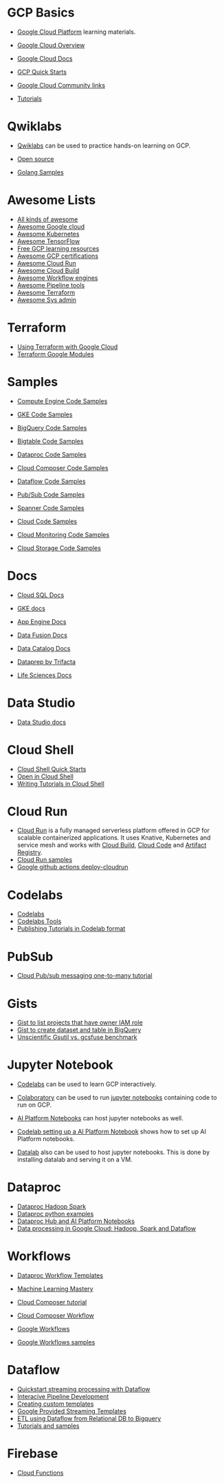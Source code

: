 # GCP Basics
- [Google Cloud Platform](https://cloud.google.com/) learning materials.

- [Google Cloud Overview](https://cloud-dot-devsite-v2-prod.appspot.com/docs/overview)
- [Google Cloud Docs](https://cloud.google.com/docs)
- [GCP Quick Starts](https://cloud.google.com/gcp/getting-started)
- [Google Cloud Community links](https://cloud.google.com/community) 
- [Tutorials](https://cloud.google.com/community#home-tutorials)

# Qwiklabs
- [Qwiklabs](https://www.qwiklabs.com/) can be used to practice hands-on learning on GCP.

- [Open source](https://cloud.google.com/community#home-oss)

- [Golang Samples](https://github.com/GoogleCloudPlatform/golang-samples)

# Awesome Lists

- [All kinds of awesome](https://github.com/sindresorhus/awesome)
- [Awesome Google cloud](https://github.com/GoogleCloudPlatform/awesome-google-cloud)
- [Awesome Kubernetes](https://github.com/ramitsurana/awesome-kubernetes)
- [Awesome TensorFlow](https://github.com/jtoy/awesome-tensorflow)
- [Free GCP learning resources](https://medium.com/javarevisited/my-favorite-free-google-cloud-platform-gcp-professional-cloud-developer-certification-courses-856ef69a56bb)
- [Awesome  GCP certifications](https://github.com/sathishvj/awesome-gcp-certifications)
- [Awesome Cloud Run](https://github.com/steren/awesome-cloudrun)
- [Awesome Cloud Build](https://github.com/Timtech4u/awesome-cloudbuild)
- [Awesome Workflow engines](https://github.com/meirwah/awesome-workflow-engines)
- [Awesome Pipeline tools](https://github.com/pditommaso/awesome-pipeline)
- [Awesome Terraform](https://github.com/shuaibiyy/awesome-terraform)
- [Awesome Sys admin](https://github.com/kahun/awesome-sysadmin)

# Terraform
- [Using Terraform with Google Cloud](https://cloud.google.com/docs/terraform)
- [Terraform Google Modules](https://github.com/terraform-google-modules)

# Samples

- [Compute Engine Code Samples](https://cloud-dot-devsite-v2-prod.appspot.com/compute/docs#code-samples)
- [GKE Code Samples](https://cloud-dot-devsite-v2-prod.appspot.com/kubernetes-engine/docs/samples)
- [BigQuery Code Samples](https://cloud-dot-devsite-v2-prod.appspot.com/bigquery/docs/samples/)
- [Bigtable Code Samples](https://cloud-dot-devsite-v2-prod.appspot.com/bigtable/docs/samples)
- [Dataproc Code Samples](https://cloud-dot-devsite-v2-prod.appspot.com/dataproc/docs/samples)
- [Cloud Composer Code Samples](https://cloud-dot-devsite-v2-prod.appspot.com/composer/docs/samples)
- [Dataflow Code Samples](https://cloud-dot-devsite-v2-prod.appspot.com/dataflow/docs/samples)
- [Pub/Sub Code Samples](https://cloud-dot-devsite-v2-prod.appspot.com/pubsub/docs/samples)
- [Spanner Code Samples](https://cloud-dot-devsite-v2-prod.appspot.com/spanner/docs/samples)

- [Cloud Code Samples](https://github.com/GoogleCloudPlatform/cloud-code-samples)
- [Cloud Monitoring Code Samples](https://cloud.google.com/monitoring/docs/samples)
- [Cloud Storage Code Samples](https://cloud-dot-devsite-v2-prod.appspot.com/storage/docs/samples)




# Docs
- [Cloud SQL Docs](https://cloud-dot-devsite-v2-prod.appspot.com/sql/docs)
- [GKE docs](https://cloud-dot-devsite-v2-prod.appspot.com/kubernetes-engine/docs)
- [App Engine Docs](https://cloud-dot-devsite-v2-prod.appspot.com/appengine/docs)

- [Data Fusion Docs](https://cloud-dot-devsite-v2-prod.appspot.com/data-fusion/docs)
- [Data Catalog Docs](https://cloud-dot-devsite-v2-prod.appspot.com/data-catalog/docs)
- [Dataprep by Trifacta](https://docs.trifacta.com/display/dp/)
- [Life Sciences Docs](https://cloud-dot-devsite-v2-prod.appspot.com/life-sciences/docs)

# Data Studio
- [Data Studio docs](https://support.google.com/datastudio)

# Cloud Shell
- [Cloud Shell Quick Starts](https://cloud.google.com/shell/docs/quickstart)
- [Open in Cloud Shell](https://cloud.google.com/shell/docs/open-in-cloud-shell)
- [Writing Tutorials in Cloud Shell](https://cloud.google.com/shell/docs/cloud-shell-tutorials/tutorials)

# Cloud Run
- [Cloud Run](https://cloud.google.com/run) is a fully managed serverless platform offered in GCP for scalable containerized applications. It uses Knative, Kubernetes and service mesh and works with [Cloud Build](https://cloud.google.com/cloud-build), [Cloud Code](https://cloud.google.com/code) and [Artifact Registry](https://cloud.google.com/artifact-registry).
- [Cloud Run samples](https://github.com/GoogleCloudPlatform/cloud-run-samples)
- [Google github actions deploy-cloudrun](https://github.com/google-github-actions/deploy-cloudrun)

# Codelabs
- [Codelabs](https://codelabs.developers.google.com/)
- [Codelabs Tools](https://github.com/googlecodelabs/tools)
- [Publishing Tutorials in Codelab format](https://medium.com/@zarinlo/publish-technical-tutorials-in-google-codelab-format-b07ef76972cd)

# PubSub
- [Cloud Pub/sub messaging one-to-many tutorial](https://cloud.google.com/pubsub/docs/building-pubsub-messaging-system)

# Gists
- [Gist to list projects that have owner IAM role](https://gist.github.com/bobbae/fc095ff95d45df43c355960b6c800be7)
- [Gist to create dataset and table in BigQuery](https://gist.github.com/bobbae/7b77bf317f42595ef7fcbe2e43bf10a6)
- [Unscientific Gsutil vs. gcsfuse benchmark](https://gist.github.com/bobbae/1f1f2dcd3f9a2288fca56c9089d6ea37)

# Jupyter Notebook
- [Codelabs](https://codelabs.developers.google.com/) can be used to learn GCP interactively.

- [Colaboratory](https://colab.research.google.com/notebooks/intro.ipynb) can be used to run [jupyter notebooks](https://jupyter.org/) containing code to run on GCP.

- [AI Platform Notebooks](https://cloud.google.com/ai-platform-notebooks) can host jupyter notebooks as well.

- [Codelab setting up a AI Platform Notebook](https://codelabs.developers.google.com/codelabs/prototyping-caip-notebooks/#0) shows how to set up AI Platform notebooks.

- [Datalab](https://cloud.google.com/datalab/docs) also can be used to host jupyter notebooks. This is done by installing datalab and serving it on a VM.

# Dataproc
- [Dataproc Hadoop Spark](https://programmaticponderings.com/2018/12/11/big-data-analytics-with-java-and-python-using-cloud-dataproc-googles-fully-managed-spark-and-hadoop-service/)
- [Dataproc python examples](https://cloud.google.com/dataproc/docs/tutorials/python-library-example)
- [Dataproc Hub and AI Platform Notebooks](https://cloud.google.com/blog/products/data-analytics/administering-jupyter-notebooks-for-spark-workloads-on-dataproc)
- [Data processing in Google Cloud: Hadoop, Spark and Dataflow](https://www.youtube.com/watch?v=GRP-cGbJSCs)

# Workflows

- [Dataproc Workflow Templates](https://programmaticponderings.com/2018/12/16/using-the-google-cloud-dataproc-workflowtemplates-api-to-automate-spark-and-hadoop-workloads-on-gcp/)
- [Machine Learning Mastery](https://machinelearningmastery.com/start-here/)

- [Cloud Composer tutorial](https://codelabs.developers.google.com/codelabs/intro-cloud-composer#0)
- [Cloud Composer Workflow](https://cloud.google.com/dataproc/docs/tutorials/workflow-composer)
- [Google Workflows](https://cloud.google.com/workflows)
- [Google Workflows samples](https://github.com/GoogleCloudPlatform/workflows-samples)

# Dataflow

- [Quickstart streaming processing with Dataflow](https://cloud.google.com/pubsub/docs/pubsub-dataflow#python_1)
- [Interacive Pipeline Development](https://cloud.google.com/dataflow/docs/guides/interactive-pipeline-development)
- [Creating custom templates](https://medium.com/swlh/apache-beam-google-cloud-dataflow-and-creating-custom-templates-using-python-c666c151b4bc)
- [Google Provided Streaming Templates](https://cloud.google.com/dataflow/docs/guides/templates/provided-streaming)
- [ETL using Dataflow from Relational DB to Bigquery](https://cloud.google.com/solutions/performing-etl-from-relational-database-into-bigquery)
- [Tutorials and samples](https://cloud.google.com/dataflow/docs/samples/)

# Firebase

- [Cloud Functions](https://firebase.google.com/codelabs/firebase-cloud-functions#0)